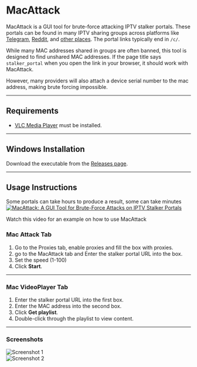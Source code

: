 # MacAttack

MacAttack is a GUI tool for brute-force attacking IPTV stalker portals. These portals can be found in many IPTV sharing groups across platforms like [Telegram](https://www.google.com/search?q=inurl:%22t.me%22%20telegram+iptv+mac+portal), [Reddit](https://www.reddit.com/r/iptvglory/), and [other places](https://www.google.com/search?q=%2200%3A1A%3A79%22+%22%2Fc%2F%22). The portal links typically end in `/c/`. 

While many MAC addresses shared in groups are often banned, this tool is designed to find unshared MAC addresses. If the page title says `stalker_portal` when you open the link in your browser, it should work with MacAttack.

However, many providers will also attach a device serial number to the mac address, making brute forcing impossible.

---

## Requirements

- [VLC Media Player](https://www.videolan.org/vlc/download-windows.html) must be installed.

---

## Windows Installation

Download the executable from the [Releases page](https://github.com/Evilvir-us/MacAttack/releases).

---

## Usage Instructions
Some portals can take hours to produce a result, some can take minutes\
[![MacAttack: A GUI Tool for Brute-Force Attacks on IPTV Stalker Portals](https://img.youtube.com/vi/90joS8qgbrQ/0.jpg)](https://www.youtube.com/watch?v=90joS8qgbrQ)

Watch this video for an example on how to use MacAttack
### Mac Attack Tab


1. Go to the Proxies tab, enable proxies and fill the box with proxies.
2. go to the MacAttack tab and Enter the stalker portal URL into the box.
3. Set the speed (1-100)
4. Click **Start**.

---

### Mac VideoPlayer Tab

1. Enter the stalker portal URL into the first box.
2. Enter the MAC address into the second box.
3. Click **Get playlist**.
4. Double-click through the playlist to view content.

---

### Screenshots

![Screenshot 1](https://evilvir.us/application/files/5817/3190/3286/Macattack1.png)  
![Screenshot 2](https://evilvir.us/application/files/6717/3190/3290/Macattack2.png) 
